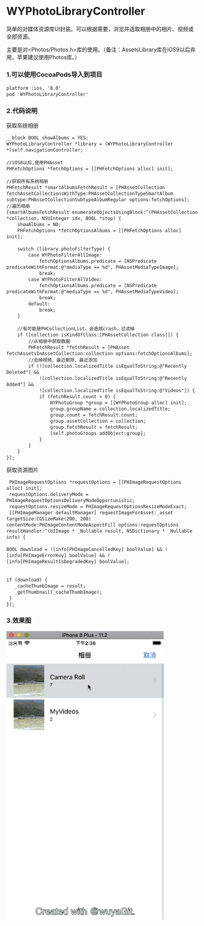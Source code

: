 # WYPhotoLibraryController

简单的对媒体资源库UI封装。可以根据需要，浏览并选取相册中的相片、视频或全部资源。

主要是对<Photos/Photos.h>库的使用。（备注：AssetsLibrary库在iOS9以后弃用，苹果建议使用Photos库。）

### 1.可以使用CocoaPods导入到项目

    platform :ios, '8.0'
    pod 'WYPhotoLibraryController'
    
### 2.代码说明

获取系统相册

    __block BOOL showAlbums = YES;
    WYPhotoLibraryController *library = (WYPhotoLibraryController *)self.navigationController;
    
    //iOS8以后,使用PHAsset
    PHFetchOptions *fetchOptions = [[PHFetchOptions alloc] init];
    
    //获取所有系统相册
    PHFetchResult *smartAlbumsFetchResult = [PHAssetCollection fetchAssetCollectionsWithType:PHAssetCollectionTypeSmartAlbum subtype:PHAssetCollectionSubtypeAlbumRegular options:fetchOptions];
    //遍历相册
    [smartAlbumsFetchResult enumerateObjectsUsingBlock:^(PHAssetCollection *collection, NSUInteger idx, BOOL *stop) {
        showAlbums = NO;
        PHFetchOptions *fetchOptionsAlbums = [[PHFetchOptions alloc] init];
        
        switch (library.photoFilterType) {
            case WYPhotoFilterAllImage:
                fetchOptionsAlbums.predicate = [NSPredicate predicateWithFormat:@"mediaType == %d", PHAssetMediaTypeImage];
                break;
            case WYPhotoFilterAllVideo:
                fetchOptionsAlbums.predicate = [NSPredicate predicateWithFormat:@"mediaType == %d", PHAssetMediaTypeVideo];
                break;
            default:
                break;
        }
        
        //有可能是PHCollectionList，会造成crash，过滤掉
        if ([collection isKindOfClass:[PHAssetCollection class]]) {
            //从相册中获取数据
            PHFetchResult *fetchResult = [PHAsset fetchAssetsInAssetCollection:collection options:fetchOptionsAlbums];
            //去掉视频、最近删除、最近添加
            if (![collection.localizedTitle isEqualToString:@"Recently Deleted"] &&
                ![collection.localizedTitle isEqualToString:@"Recently Added"] &&
                ![collection.localizedTitle isEqualToString:@"Videos"]) {
                if (fetchResult.count > 0) {
                    WYPhotoGroup *group = [[WYPhotoGroup alloc] init];
                    group.groupName = collection.localizedTitle;
                    group.count = fetchResult.count;
                    group.assetCollection = collection;
                    group.fetchResult = fetchResult;
                    [self.photoGroups addObject:group];
                }
            }
        }
    }];
    
    
 获取资源图片
 
     PHImageRequestOptions *requestOptions = [[PHImageRequestOptions alloc] init];  
     requestOptions.deliveryMode = PHImageRequestOptionsDeliveryModeOpportunistic;
     requestOptions.resizeMode = PHImageRequestOptionsResizeModeExact;
     [[PHImageManager defaultManager] requestImageForAsset:_asset targetSize:CGSizeMake(200, 200) contentMode:PHImageContentModeAspectFill options:requestOptions resultHandler:^(UIImage * _Nullable result, NSDictionary * _Nullable info) {

    BOOL download = ![info[PHImageCancelledKey] boolValue] && ![info[PHImageErrorKey] boolValue] && ![info[PHImageResultIsDegradedKey] boolValue];
                

    if (download) {
       _cacheThumbImage = result;
       _getThumbnail(_cacheThumbImage);  
     }        
    }];
            
            
            
### 3.效果图

  ![示例1](https://github.com/wuyaGit/WYPhotoLibraryController/blob/master/ShotScreen/PhotoLibraryController.gif)

    
 
